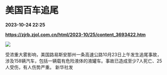 # 美国百车追尾

**2023-10-24 22:25**

**https://zjrb.zjol.com.cn/html/2023-10/25/content_3693422.htm**

![](https://zjrb.zjol.com.cn/images/2023-10/25/zjrb2023102500008v01b003.jpg)

  
受浓重大雾影响，美国路易斯安那州一条高速公路10月23日上午发生追尾事故，涉及158辆汽车，包括一辆载有危险液体的液罐车。事故已造成至少7人死亡、25人受伤，有人伤势严重。 新华社发